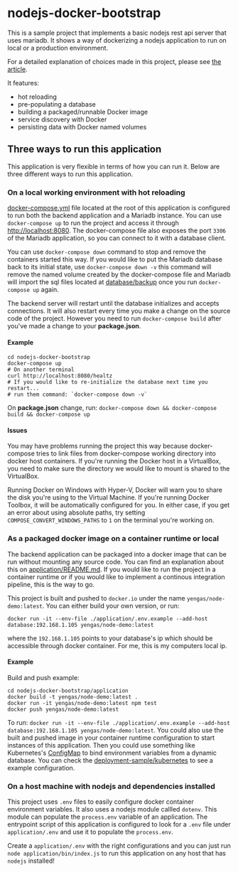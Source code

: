 # nodejs-docker-bootstrap
This is a sample project that implements a basic nodejs rest api server that uses mariadb. It shows a way of dockerizing a nodejs application to run on local or a production environment.

For a detailed explanation of choices made in this project, please see [the article](https://yengas.github.io/docker-compose-node/).

It features:
- hot reloading
- pre-populating a database
- building a packaged/runnable Docker image
- service discovery  with Docker 
- persisting data with Docker named volumes

## Three ways to run this application
This application is very flexible in terms of how you can run it. Below are three different ways to run this application.

### On a local working environment with hot reloading
[docker-compose.yml](./docker-compose.yml) file located at the root of this application is configured to run both the backend application and a Mariadb instance. You can use `docker-compose up` to run the project and access it through [http://localhost:8080](http://localhost:8080). The docker-compose file also exposes the port `3306` of the Mariadb application, so you can connect to it with a database client.
 
You can use `docker-compose down` command to stop and remove the containers started this way. If you would like to put the Mariadb database back to its initial state, use `docker-compose down -v` this command will remove the named volume created by the docker-compose file and Mariadb will import the sql files located at [database/backup](./database/backup) once you run `docker-compose up` again.  

The backend server will restart until the database initializes and accepts connections. It will also restart every time you make a change on the source code of the project. However you need to run `docker-compose build` after you've made a change to your **package.json**.

#### Example
```
cd nodejs-docker-bootstrap
docker-compose up
# On another terminal
curl http://localhost:8080/healtz
# If you would like to re-initialize the database next time you restart...
# run them command: `docker-compose down -v`
```
On **package.json** change, run: `docker-compose down && docker-compose build && docker-compose up`

#### Issues
You may have problems running the project this way because docker-compose tries to link files from docker-compose working directory into docker host containers. If you're running the Docker host in a VirtualBox, you need to make sure the directory we would like to mount is  shared to the VirtualBox. 

Running Docker on Windows with Hyper-V, Docker will warn you to share the disk you're using to the Virtual Machine. If you're running Docker Toolbox, it will be automatically configured for you. In either case, if you get an error about using absolute paths, try setting `COMPOSE_CONVERT_WINDOWS_PATHS` to `1` on the terminal you're working on.

### As a packaged docker image on a container runtime or local
The backend application can be packaged into a docker image that can be run without mounting any source code. You can find an explanation about this on [application/README.md](./application/README.md). If you would like to run the project in a container runtime or if you would like to implement a continous integration pipeline, this is the way to go.

This project is built and pushed to `docker.io` under the name `yengas/node-demo:latest`. You can either build your own version, or  run:

```
docker run -it --env-file ./application/.env.example --add-host database:192.168.1.105 yengas/node-demo:latest
```

where the `192.168.1.105` points to your database's ip which should be accessible through docker container. For me, this is my computers local ip.

#### Example
Build and push example:

```
cd nodejs-docker-bootstrap/application
docker build -t yengas/node-demo:latest .
docker run -it yengas/node-demo:latest npm test
docker push yengas/node-demo:latest
```

To run: `docker run -it --env-file ./application/.env.example --add-host database:192.168.1.105 yengas/node-demo:latest`. You could also use the built and pushed image in your container runtime configuration to start instances of this application. Then you could use something like Kubernetes's [ConfigMap](https://kubernetes.io/docs/user-guide/configmap/) to bind environment variables from a dynamic database. You can check the [deployment-sample/kubernetes](./deployment-sample/kubernetes) to see a example configuration.

### On a host machine with nodejs and dependencies installed
This project uses `.env` files to easily configure docker container environment variables. It also uses a nodejs module callled `dotenv`. This module can populate the `process.env` variable of an application. The entrypoint script of this application is configured to look for a `.env` file under `application/.env` and use it to populate the `process.env`.

Create a `application/.env` with the right configurations and you can just run `node application/bin/index.js` to run this application on any host that has `nodejs` installed!

